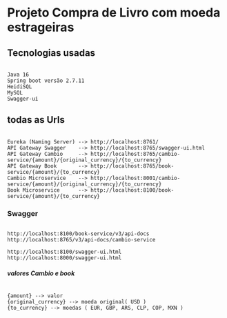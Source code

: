 # Projeto Compra de Livro com moeda estrageiras

## Tecnologias usadas
```

Java 16
Spring boot versão 2.7.11
HeidiSQL
MySQL
Swagger-ui
```

## todas as Urls
```

Eureka (Naming Server) --> http://localhost:8761/
API Gateway Swagger    --> http://localhost:8765/swagger-ui.html
API Gateway Cambio     --> http://localhost:8765/cambio-service/{amount}/{original_currency}/{to_currency}
API Gateway Book       --> http://localhost:8765/book-service/{amount}/{to_currency}
Cambio Microservice    --> http://localhost:8001/cambio-service/{amount}/{original_currency}/{to_currency}
Book Microservice      --> http://localhost:8100/book-service/{amount}/{to_currency}
```

### Swagger
```

http://localhost:8100/book-service/v3/api-docs
http://localhost:8765/v3/api-docs/cambio-service

http://localhost:8100/swagger-ui.html
http://localhost:8000/swagger-ui.html
```

##### valores Cambio e book
```

{amount} --> valor
{original_currency} --> moeda original( USD )
{to_currency} --> moedas ( EUR, GBP, ARS, CLP, COP, MXN )
